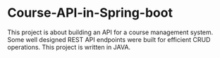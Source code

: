 # Course-API-in-Spring-boot

This project is about building an API for a course management system. Some well designed REST API endpoints were built for efficient CRUD operations. This project is written in JAVA.
